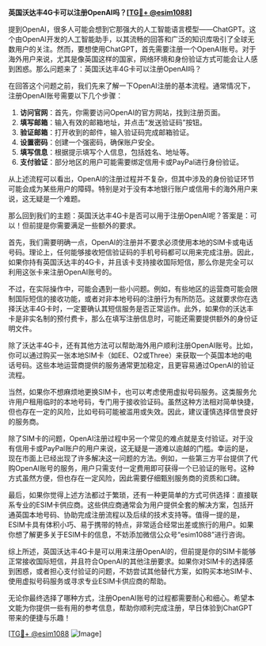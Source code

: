 **英国沃达丰4G卡可以注册OpenAI吗？[[TG💪+ @esim1088](https://t.me/s/esim1088)]**

提到OpenAI，很多人可能会想到它那强大的人工智能语言模型——ChatGPT。这个由OpenAI开发的人工智能助手，以其流畅的回答和广泛的知识库吸引了全球无数用户的关注。然而，要想使用ChatGPT，首先需要注册一个OpenAI账号。对于海外用户来说，尤其是像英国这样的国家，网络环境和身份验证方式可能会让人感到困惑。那么问题来了：英国沃达丰4G卡可以注册OpenAI吗？

在回答这个问题之前，我们先来了解一下OpenAI注册的基本流程。通常情况下，注册OpenAI账号需要以下几个步骤：

1. **访问官网**：首先，你需要访问OpenAI的官方网站，找到注册页面。
2. **填写邮箱**：输入有效的邮箱地址，并点击“发送验证码”按钮。
3. **验证邮箱**：打开收到的邮件，输入验证码完成邮箱验证。
4. **设置密码**：创建一个强密码，确保账户安全。
5. **填写信息**：根据提示填写个人信息，包括姓名、地址等。
6. **支付验证**：部分地区的用户可能需要绑定信用卡或PayPal进行身份验证。

从上述流程可以看出，OpenAI的注册过程并不复杂，但其中涉及的身份验证环节可能会成为某些用户的障碍。特别是对于没有本地银行账户或信用卡的海外用户来说，这无疑是一个难题。

那么回到我们的主题：英国沃达丰4G卡是否可以用于注册OpenAI呢？答案是：可以！但前提是你需要满足一些额外的要求。

首先，我们需要明确一点，OpenAI的注册并不要求必须使用本地的SIM卡或电话号码。理论上，任何能够接收短信验证码的手机号码都可以用来完成注册。因此，如果你持有英国沃达丰的4G卡，并且该卡支持接收国际短信，那么你是完全可以利用这张卡来注册OpenAI账号的。

不过，在实际操作中，可能会遇到一些小问题。例如，有些地区的运营商可能会限制国际短信的接收功能，或者对非本地号码的注册行为有所防范。这就要求你在选择沃达丰4G卡时，一定要确认其短信服务是否正常运作。此外，如果你的沃达丰卡是非实名制的预付费卡，那么在填写注册信息时，可能还需要提供额外的身份证明文件。

除了沃达丰4G卡，还有其他方法可以帮助海外用户顺利注册OpenAI账号。比如，你可以通过购买一张本地SIM卡（如EE、O2或Three）来获取一个英国本地的电话号码。这些本地运营商提供的服务通常更加稳定，且更容易通过OpenAI的验证流程。

当然，如果你不想麻烦地更换SIM卡，也可以考虑使用虚拟号码服务。这类服务允许用户租用临时的本地号码，专门用于接收验证码。虽然这种方法相对简单快捷，但也存在一定的风险，比如号码可能被滥用或失效。因此，建议谨慎选择信誉良好的服务商。

除了SIM卡的问题，OpenAI注册过程中另一个常见的难点就是支付验证。对于没有信用卡或PayPal账户的用户来说，这无疑是一道难以逾越的门槛。幸运的是，现在市面上已经出现了许多解决这一问题的方法。例如，一些第三方平台提供了代购OpenAI账号的服务，用户只需支付一定费用即可获得一个已验证的账号。这种方式虽然方便，但也存在一定风险，因此需要仔细甄别服务商的资质和口碑。

最后，如果你觉得上述方法都过于繁琐，还有一种更简单的方式可供选择：直接联系专业的ESIM卡供应商。这些供应商通常会为用户提供全套的解决方案，包括开通英国本地号码、协助完成注册流程以及后续的技术支持等。值得一提的是，ESIM卡具有体积小巧、易于携带的特点，非常适合经常出差或旅行的用户。如果你想了解更多关于ESIM卡的信息，不妨添加微信公众号“esim1088”进行咨询。

综上所述，英国沃达丰4G卡是可以用来注册OpenAI的，但前提是你的SIM卡能够正常接收国际短信，并且符合OpenAI的其他注册要求。如果你对SIM卡的选择感到困惑，或者担心支付验证的问题，不妨尝试其他替代方案，如购买本地SIM卡、使用虚拟号码服务或寻求专业ESIM卡供应商的帮助。

无论你最终选择了哪种方式，注册OpenAI账号的过程都需要耐心和细心。希望本文能为你提供一些有用的参考信息，帮助你顺利完成注册，早日体验到ChatGPT带来的便捷与乐趣！

[[TG💪+ @esim1088](https://t.me/s/esim1088) ![Image](https://i.postimg.cc/4NQfJmqS/Snipaste-2025-05-13-00-14-12.png)]